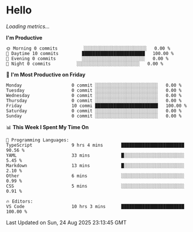 # Hello

<!-- METRICS:START -->
<p><em>Loading metrics…</em></p>
<!-- METRICS:END -->

<!--START_SECTION:waka-->
**I'm Productive**

```text
🌞 Morning 0 commits          ░░░░░░░░░░░░░░░░░░░░░░░░   0.00 % 
🌆 Daytime 10 commits         ████████████████████████   100.00 % 
🌃 Evening 0 commits          ░░░░░░░░░░░░░░░░░░░░░░░░   0.00 % 
🌙 Night 0 commits          ░░░░░░░░░░░░░░░░░░░░░░░░   0.00 % 
```
📅 **I'm Most Productive on Friday**

```text
Monday                   0 commit ░░░░░░░░░░░░░░░░░░░░░░░░   0.00 % 
Tuesday                  0 commit ░░░░░░░░░░░░░░░░░░░░░░░░   0.00 % 
Wednesday                0 commit ░░░░░░░░░░░░░░░░░░░░░░░░   0.00 % 
Thursday                 0 commit ░░░░░░░░░░░░░░░░░░░░░░░░   0.00 % 
Friday                   10 commi ████████████████████████   100.00 % 
Saturday                 0 commit ░░░░░░░░░░░░░░░░░░░░░░░░   0.00 % 
Sunday                   0 commit ░░░░░░░░░░░░░░░░░░░░░░░░   0.00 % 
```

📊 **This Week I Spent My Time On**

```text
💬 Programming Languages: 
TypeScript               9 hrs 4 mins       ████████████████████████   90.56 % 
YAML                     33 mins            █░░░░░░░░░░░░░░░░░░░░░░░   5.45 % 
Markdown                 13 mins            █░░░░░░░░░░░░░░░░░░░░░░░   2.10 % 
Other                    6 mins             ░░░░░░░░░░░░░░░░░░░░░░░░   0.99 % 
CSS                      5 mins             ░░░░░░░░░░░░░░░░░░░░░░░░   0.91 % 

🔥 Editors: 
VS Code                  10 hrs 3 mins      ████████████████████████   100.00 % 
```

 Last Updated on Sun, 24 Aug 2025 23:13:45 GMT
<!--END_SECTION:waka-->
